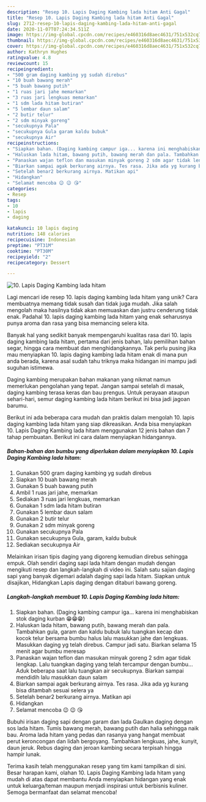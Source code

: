 ```yaml
---
description: "Resep 10. Lapis Daging Kambing lada hitam Anti Gagal"
title: "Resep 10. Lapis Daging Kambing lada hitam Anti Gagal"
slug: 2712-resep-10-lapis-daging-kambing-lada-hitam-anti-gagal
date: 2020-11-07T07:24:34.511Z
image: https://img-global.cpcdn.com/recipes/e460316d8aec4631/751x532cq70/10-lapis-daging-kambing-lada-hitam-foto-resep-utama.jpg
thumbnail: https://img-global.cpcdn.com/recipes/e460316d8aec4631/751x532cq70/10-lapis-daging-kambing-lada-hitam-foto-resep-utama.jpg
cover: https://img-global.cpcdn.com/recipes/e460316d8aec4631/751x532cq70/10-lapis-daging-kambing-lada-hitam-foto-resep-utama.jpg
author: Kathryn Hughes
ratingvalue: 4.8
reviewcount: 15
recipeingredient:
- "500 gram daging kambing yg sudah direbus"
- "10 buah bawang merah"
- "5 buah bawang putih"
- "1 ruas jari jahe memarkan"
- "3 ruas jari lengkuas memarkan"
- "1 sdm lada hitam butiran"
- "5 lembar daun salam"
- "2 butir telur"
- "2 sdm minyak goreng"
- "secukupnya Pala"
- "secukupnya Gula garam kaldu bubuk"
- "secukupnya Air"
recipeinstructions:
- "Siapkan bahan. (Daging kambing campur iga... karena ini menghabiskan stok daging kurban 😁😁😁)"
- "Haluskan lada hitam, bawang putih, bawang merah dan pala. Tambahkan gula, garam dan kaldu bubuk lalu tuangkan kecap dan kocok telur bersama bumbu halus lalu masukkan jahe dan lengkuas. Masukkan daging yg telah direbus. Campur jadi satu. Biarkan selama 15 menit agar bumbu meresap"
- "Panaskan wajan teflon dan masukan minyak goreng 2 sdm agar tidak lengkap. Lalu tuangkan daging yang telah tercampur dengan bumbu... Aduk beberapa saat lalu tuangkan air secukupnya. Biarkan sampai mendidih lalu masukkan daun salam"
- "Biarkan sampai agak berkurang airnya. Tes rasa. Jika ada yg kurang bisa ditambah sesuai selera ya"
- "Setelah benar2 berkurang airnya. Matikan api"
- "Hidangkan"
- "Selamat mencoba 😉 😉 😘"
categories:
- Resep
tags:
- 10
- lapis
- daging

katakunci: 10 lapis daging 
nutrition: 148 calories
recipecuisine: Indonesian
preptime: "PT31M"
cooktime: "PT30M"
recipeyield: "2"
recipecategory: Dessert

---
```



![10. Lapis Daging Kambing lada hitam](https://img-global.cpcdn.com/recipes/e460316d8aec4631/751x532cq70/10-lapis-daging-kambing-lada-hitam-foto-resep-utama.jpg)

Lagi mencari ide resep 10. lapis daging kambing lada hitam yang unik? Cara membuatnya memang tidak susah dan tidak juga mudah. Jika salah mengolah maka hasilnya tidak akan memuaskan dan justru cenderung tidak enak. Padahal 10. lapis daging kambing lada hitam yang enak seharusnya punya aroma dan rasa yang bisa memancing selera kita.

Banyak hal yang sedikit banyak mempengaruhi kualitas rasa dari 10. lapis daging kambing lada hitam, pertama dari jenis bahan, lalu pemilihan bahan segar, hingga cara membuat dan menghidangkannya. Tak perlu pusing jika mau menyiapkan 10. lapis daging kambing lada hitam enak di mana pun anda berada, karena asal sudah tahu triknya maka hidangan ini mampu jadi suguhan istimewa.

Daging kambing merupakan bahan makanan yang nikmat namun memerlukan pengolahan yang tepat. Jangan sampai setelah di masak, daging kambing terasa keras dan bau prengus. Untuk perayaan ataupun sehari-hari, semur daging kambing lada hitam berikut ini bisa jadi jagoan barumu.


Berikut ini ada beberapa cara mudah dan praktis dalam mengolah 10. lapis daging kambing lada hitam yang siap dikreasikan. Anda bisa menyiapkan 10. Lapis Daging Kambing lada hitam menggunakan 12 jenis bahan dan 7 tahap pembuatan. Berikut ini cara dalam menyiapkan hidangannya.

<!--inarticleads1-->

##### Bahan-bahan dan bumbu yang diperlukan dalam menyiapkan 10. Lapis Daging Kambing lada hitam:

1. Gunakan 500 gram daging kambing yg sudah direbus
1. Siapkan 10 buah bawang merah
1. Gunakan 5 buah bawang putih
1. Ambil 1 ruas jari jahe, memarkan
1. Sediakan 3 ruas jari lengkuas, memarkan
1. Gunakan 1 sdm lada hitam butiran
1. Gunakan 5 lembar daun salam
1. Gunakan 2 butir telur
1. Gunakan 2 sdm minyak goreng
1. Gunakan secukupnya Pala
1. Gunakan secukupnya Gula, garam, kaldu bubuk
1. Sediakan secukupnya Air


Melainkan irisan tipis daging yang digoreng kemudian direbus sehingga empuk. Olah sendiri daging sapi lada hitam dengan mudah dengan mengikuti resep dan langkah-langkah di video ini. Salah satu sajian daging sapi yang banyak digemari adalah daging sapi lada hitam. Siapkan untuk disajikan, Hidangkan Lapis daging dengan ditaburi bawang goreng. 

<!--inarticleads2-->

##### Langkah-langkah membuat 10. Lapis Daging Kambing lada hitam:

1. Siapkan bahan. (Daging kambing campur iga... karena ini menghabiskan stok daging kurban 😁😁😁)
1. Haluskan lada hitam, bawang putih, bawang merah dan pala. Tambahkan gula, garam dan kaldu bubuk lalu tuangkan kecap dan kocok telur bersama bumbu halus lalu masukkan jahe dan lengkuas. Masukkan daging yg telah direbus. Campur jadi satu. Biarkan selama 15 menit agar bumbu meresap
1. Panaskan wajan teflon dan masukan minyak goreng 2 sdm agar tidak lengkap. Lalu tuangkan daging yang telah tercampur dengan bumbu... Aduk beberapa saat lalu tuangkan air secukupnya. Biarkan sampai mendidih lalu masukkan daun salam
1. Biarkan sampai agak berkurang airnya. Tes rasa. Jika ada yg kurang bisa ditambah sesuai selera ya
1. Setelah benar2 berkurang airnya. Matikan api
1. Hidangkan
1. Selamat mencoba 😉 😉 😘


Bubuhi irisan daging sapi dengan garam dan lada Gaulkan daging dengan sos lada hitam. Tumis bawang merah, bawang putih dan halia sehingga naik bau. Aroma lada hitam yang pedas dan rasanya yang hangat membuat perut keroncongan dan lidah bergoyang. Tambahkan lengkuas, jahe, kunyit, daun jeruk. Rebus daging dan jeroan kambing secara terpisah hingga hampir lunak. 

Terima kasih telah menggunakan resep yang tim kami tampilkan di sini. Besar harapan kami, olahan 10. Lapis Daging Kambing lada hitam yang mudah di atas dapat membantu Anda menyiapkan hidangan yang enak untuk keluarga/teman maupun menjadi inspirasi untuk berbisnis kuliner. Semoga bermanfaat dan selamat mencoba!
